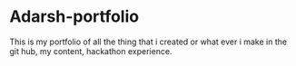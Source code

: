 # Adarsh-portfolio
This is my portfolio of all the thing that i created or what ever i make in the git hub, my content, hackathon experience.
